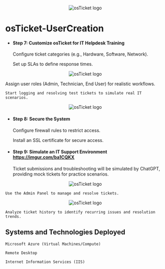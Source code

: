<p align="center">
<img src="https://i.imgur.com/9dYCotk.png" alt="osTicket logo"/>
</p>

# osTicket-UserCreation

- #### Step 7: Customize osTicket for IT Helpdesk Training
  
    Configure ticket categories (e.g., Hardware, Software, Network).

    Set up SLAs to define response times.

<p align="center">
<img src="https://i.imgur.com/hL5NElJ.png" alt="osTicket logo"/>
</p>
    Assign user roles (Admin, Technician, End User) for realistic workflows.
    
    Start logging and resolving test tickets to simulate real IT scenarios.


<p align="center">
<img src="https://i.imgur.com/BcUbygS.png" alt="osTicket logo"/>
</p>

- #### Step 8: Secure the System
  
    Configure firewall rules to restrict access.

    Install an SSL certificate for secure access.

- #### Step 9: Simulate an IT Support Environment https://imgur.com/ba1CQKX
  
    Ticket submissions and troubleshooting will be simulated by ChatGPT, providing mock tickets for practice scenarios.

<p align="center">
<img src="https://i.imgur.com/ba1CQKX.png" alt="osTicket logo"/>
</p>


    Use the Admin Panel to manage and resolve tickets.


<p align="center">
<img src="https://i.imgur.com/9QMDoJz.png" alt="osTicket logo"/>
</p>


    Analyze ticket history to identify recurring issues and resolution trends.


<h2>Systems and Technologies Deployed</h2>


    Microsoft Azure (Virtual Machines/Compute)
  
    Remote Desktop
  
    Internet Information Services (IIS)

